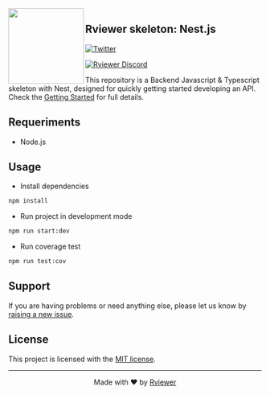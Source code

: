 <img align="left"  width="150" height="150" src=".github/rviewer_logo--dark.png" />

## Rviewer skeleton: Nest.js

[![Twitter](https://img.shields.io/badge/rviewer__-%231DA1F2.svg?style=for-the-badge&logo=Twitter&logoColor=white)](https://twitter.com/Rviewer_/)

[![Rviewer Discord](https://badgen.net/discord/members/VVN4ur8FaQ)](https://discord.gg/VVN4ur8FaQ)
<br/>

This repository is a Backend Javascript & Typescript skeleton with Nest, designed for quickly getting started
developing an API. Check the [Getting Started](#getting-started) for full details.

## Requeriments
- Node.js

## Usage
- Install dependencies
```bash
npm install
```
- Run project in development mode
```bash
npm run start:dev
```
- Run coverage test
```bash
npm run test:cov
```

## Support

If you are having problems or need anything else, please let us know by
[raising a new issue](https://github.com/Rviewer-Challenges/skeleton-nest/issues/new/choose).

## License

This project is licensed with the [MIT license](LICENSE).

--- 

<p align="center">
  Made with ❤️ by <a href="https://rviewer.io">Rviewer</a>
</p>
